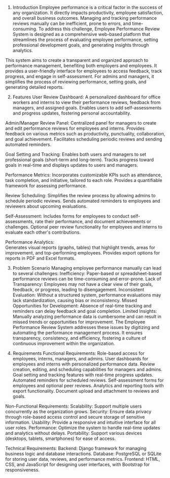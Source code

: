 1. Introduction
  Employee performance is a critical factor in the success of any organization.
   It directly impacts productivity, employee satisfaction, and overall business outcomes.
   Managing and tracking performance reviews manually can be inefficient, prone to errors, and time-consuming.
   To address this challenge, Employee Performance Review System is designed as a comprehensive web-based platform
   that streamlines the process of evaluating employee performance, setting professional development goals, and generating insights through analytics.

  This system aims to create a transparent and organized approach to performance management, benefiting both employers and employees.
  It provides a user-friendly interface for employees to access feedback, track progress, and engage in self-assessment.
  For admins and managers, it simplifies the process of reviewing performance, setting goals, and generating detailed reports.

2. Features
User Review Dashboard:
  A personalized dashboard for office workers and interns to view their performance reviews, feedback from managers, and assigned goals.
  Enables users to add self-assessments and progress updates, fostering personal accountability.

Admin/Manager Review Panel:
  Centralized panel for managers to create and edit performance reviews for employees and interns.
  Provides feedback on various metrics such as productivity, punctuality, collaboration, and goal achievement.
  Facilitates scheduling periodic reviews and sending automated reminders.
  
Goal Setting and Tracking:
  Enables both users and managers to set professional goals (short-term and long-term).
  Tracks progress toward goals in real-time and displays updates to users and managers.
  
Performance Metrics:
  Incorporates customizable KPIs such as attendance, task completion, and initiative, tailored to each role.
  Provides a quantifiable framework for assessing performance.
  
Review Scheduling:
Simplifies the review process by allowing admins to schedule periodic reviews.
Sends automated reminders to employees and reviewers about upcoming evaluations.

Self-Assessment:
  Includes forms for employees to conduct self-assessments, rate their performance, and document achievements or challenges.
  Optional peer review functionality for employees and interns to evaluate each other's contributions.
  
Performance Analytics:  
  Generates visual reports (graphs, tables) that highlight trends, areas for improvement, and top-performing employees.
  Provides export options for reports in PDF and Excel formats.
  
3. Problem Scenario
Managing employee performance manually can lead to several challenges:
Inefficiency: Paper-based or spreadsheet-based performance reviews can be time-consuming and error-prone.
Lack of Transparency: Employees may not have a clear view of their goals, feedback, or progress, leading to disengagement.
Inconsistent Evaluation: Without a structured system, performance evaluations may lack standardization, causing bias or inconsistency.
Missed Opportunities for Development: Absence of real-time tracking and reminders can delay feedback and goal completion.
Limited Insights: Manually analyzing performance data is cumbersome and can result in missed trends or opportunities for improvement.
The Employee Performance Review System addresses these issues by digitizing and automating the performance management process.
It ensures transparency, consistency, and efficiency, fostering a culture of continuous improvement within the organization.

4. Requirements
Functional Requirements:
  Role-based access for employees, interns, managers, and admins.
  User dashboards for employees and interns with personalized performance data.
  Review creation, editing, and scheduling capabilities for managers and admins.
  Goal setting and tracking features with real-time progress updates.
  Automated reminders for scheduled reviews.
  Self-assessment forms for employees and optional peer reviews.
  Analytics and reporting tools with export functionality.
  Document upload and attachment to reviews and goals.

Non-Functional Requirements:
  Scalability: Support multiple users concurrently as the organization grows.
  Security: Ensure data privacy through role-based access control and secure storage of sensitive information.
  Usability: Provide a responsive and intuitive interface for all user roles.
  Performance: Optimize the system to handle real-time updates and analytics without delays.
  Portability: Support various devices (desktops, tablets, smartphones) for ease of access.

Technical Requirements:
Backend: Django framework for managing business logic and database interactions.
Database: PostgreSQL or SQLite for storing user data, reviews, and performance metrics.
Frontend: HTML, CSS, and JavaScript for designing user interfaces, with Bootstrap for responsiveness.

